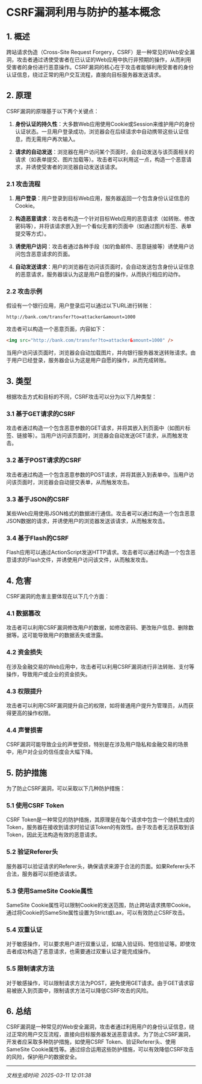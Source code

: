 # CSRF漏洞利用与防护的基本概念

## 1. 概述

跨站请求伪造（Cross-Site Request Forgery，CSRF）是一种常见的Web安全漏洞，攻击者通过诱使受害者在已认证的Web应用中执行非预期的操作，从而利用受害者的身份进行恶意操作。CSRF漏洞的核心在于攻击者能够利用受害者的身份认证信息，绕过正常的用户交互流程，直接向目标服务器发送请求。

## 2. 原理

CSRF漏洞的原理基于以下两个关键点：

1. **身份认证的持久性**：大多数Web应用使用Cookie或Session来维护用户的身份认证状态。一旦用户登录成功，浏览器会在后续请求中自动携带这些认证信息，而无需用户再次输入。

2. **请求的自动发送**：浏览器在用户访问某个页面时，会自动发送与该页面相关的请求（如表单提交、图片加载等）。攻击者可以利用这一点，构造一个恶意请求，并诱使受害者的浏览器自动发送该请求。

### 2.1 攻击流程

1. **用户登录**：用户登录到目标Web应用，服务器返回一个包含身份认证信息的Cookie。

2. **构造恶意请求**：攻击者构造一个针对目标Web应用的恶意请求（如转账、修改密码等），并将该请求嵌入到一个看似无害的页面中（如通过图片标签、表单提交等方式）。

3. **诱使用户访问**：攻击者通过各种手段（如钓鱼邮件、恶意链接等）诱使用户访问包含恶意请求的页面。

4. **自动发送请求**：用户的浏览器在访问该页面时，会自动发送包含身份认证信息的恶意请求，服务器误认为这是用户自愿的操作，从而执行相应的动作。

### 2.2 攻击示例

假设有一个银行应用，用户登录后可以通过以下URL进行转账：

```
http://bank.com/transfer?to=attacker&amount=1000
```

攻击者可以构造一个恶意页面，内容如下：

```html
<img src="http://bank.com/transfer?to=attacker&amount=1000" />
```

当用户访问该页面时，浏览器会自动加载图片，并向银行服务器发送转账请求。由于用户已经登录，服务器会认为这是用户自愿的操作，从而完成转账。

## 3. 类型

根据攻击方式和目标的不同，CSRF攻击可以分为以下几种类型：

### 3.1 基于GET请求的CSRF

攻击者通过构造一个包含恶意参数的GET请求，并将其嵌入到页面中（如图片标签、链接等）。当用户访问该页面时，浏览器会自动发送GET请求，从而触发攻击。

### 3.2 基于POST请求的CSRF

攻击者通过构造一个包含恶意参数的POST请求，并将其嵌入到表单中。当用户访问该页面时，浏览器会自动提交表单，从而触发攻击。

### 3.3 基于JSON的CSRF

某些Web应用使用JSON格式的数据进行通信。攻击者可以通过构造一个包含恶意JSON数据的请求，并诱使用户的浏览器发送该请求，从而触发攻击。

### 3.4 基于Flash的CSRF

Flash应用可以通过ActionScript发送HTTP请求。攻击者可以通过构造一个包含恶意请求的Flash文件，并诱使用户访问该文件，从而触发攻击。

## 4. 危害

CSRF漏洞的危害主要体现在以下几个方面：

### 4.1 数据篡改

攻击者可以利用CSRF漏洞修改用户的数据，如修改密码、更改账户信息、删除数据等。这可能导致用户的数据丢失或泄露。

### 4.2 资金损失

在涉及金融交易的Web应用中，攻击者可以利用CSRF漏洞进行非法转账、支付等操作，导致用户或企业的资金损失。

### 4.3 权限提升

攻击者可以利用CSRF漏洞提升自己的权限，如将普通用户提升为管理员，从而获得更高的操作权限。

### 4.4 声誉损害

CSRF漏洞可能导致企业的声誉受损，特别是在涉及用户隐私和金融交易的场景中，用户对企业的信任度会大幅下降。

## 5. 防护措施

为了防止CSRF漏洞，可以采取以下几种防护措施：

### 5.1 使用CSRF Token

CSRF Token是一种常见的防护措施，其原理是在每个请求中包含一个随机生成的Token，服务器在接收到请求时验证该Token的有效性。由于攻击者无法获取到该Token，因此无法构造有效的恶意请求。

### 5.2 验证Referer头

服务器可以验证请求的Referer头，确保请求来源于合法的页面。如果Referer头不合法，服务器可以拒绝该请求。

### 5.3 使用SameSite Cookie属性

SameSite Cookie属性可以限制Cookie的发送范围，防止跨站请求携带Cookie。通过将Cookie的SameSite属性设置为Strict或Lax，可以有效防止CSRF攻击。

### 5.4 双重认证

对于敏感操作，可以要求用户进行双重认证，如输入验证码、短信验证等。即使攻击者成功构造了恶意请求，也需要通过双重认证才能完成操作。

### 5.5 限制请求方法

对于敏感操作，可以限制请求方法为POST，避免使用GET请求。由于GET请求容易被嵌入到页面中，限制请求方法可以降低CSRF攻击的风险。

## 6. 总结

CSRF漏洞是一种常见的Web安全漏洞，攻击者通过利用用户的身份认证信息，绕过正常的用户交互流程，直接向目标服务器发送恶意请求。为了防止CSRF漏洞，开发者应采取多种防护措施，如使用CSRF Token、验证Referer头、使用SameSite Cookie属性等。通过综合运用这些防护措施，可以有效降低CSRF攻击的风险，保护用户的数据安全。

---

*文档生成时间: 2025-03-11 12:01:38*
